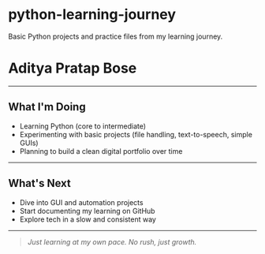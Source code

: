 # python-learning-journey
Basic Python projects and practice files from my learning journey.
# Aditya Pratap Bose

---

## What I'm Doing

- Learning Python (core to intermediate)
- Experimenting with basic projects (file handling, text-to-speech, simple GUIs)
- Planning to build a clean digital portfolio over time

---

## What's Next

- Dive into GUI and automation projects  
- Start documenting my learning on GitHub  
- Explore tech in a slow and consistent way

---

> _Just learning at my own pace. No rush, just growth._
